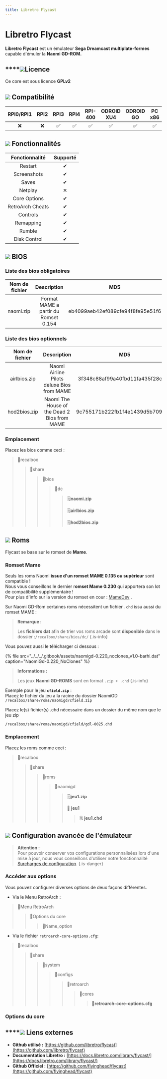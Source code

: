 ```yaml
---
title: Libretro Flycast
---
```


# Libretro Flycast

**Libretro Flycast** est un émulateur **Sega Dreamcast multiplate-formes** capable d'émuler la **Naomi GD-ROM.**

## \*\*\*\*![](./gerald-g-parchment-background-or-border-5.svg)**Licence**

Ce core est sous licence **GPLv2**

## ![](./compatibility.png) Compatibilité

| RPI0/RPI1 | RPI2 | RPI3 | RPI4 | RPI-400 | ODROID XU4 | ODROID GO | PC x86 | PC x86\_64 |
| :---: | :---: | :---: | :---: | :---: | :---: | :---: | :---: | :---: |
| ❌ | ❌ | ✅ | ✅ | ✅ | ✅ | ✅ | ✅ | ✅ |

## ![](./cogwheel-145804_640.png) Fonctionnalités

| Fonctionnalité | Supporté |
| :---: | :---: |
| Restart | ✔ |
| Screenshots | ✔ |
| Saves | ✔ |
| Netplay | ✕ |
| Core Options | ✔ |
| RetroArch Cheats | ✔ |
| Controls | ✔ |
| Remapping | ✔ |
| Rumble | ✔ |
| Disk Control | ✔ |

## ![](./tqfp32.svg) BIOS

### Liste des bios **obligatoires**

| Nom de fichier | Description | **MD5** | Fourni |
| :---: | :---: | :---: | :---: |
| naomi.zip | Format MAME a partir du Romset 0.154 | eb4099aeb42ef089cfe94f8fe95e51f6 | ❌ |

### Liste des bios **optionnels**

| Nom de fichier | **Description** | MD5 | Fourni |
| :---: | :---: | :---: | :---: |
| airlbios.zip | Naomi Airline Pilots deluxe Bios from MAME | 3f348c88af99a40fbd11fa435f28c69d | ❌ |
| hod2bios.zip | Naomi The House of the Dead 2 Bios from MAME | 9c755171b222fb1f4e1439d5b709dbf1 | ❌ |

### **Emplacement**

Placez les bios comme ceci :

> 📁recalbox
>
> > 📁share
> >
> > > 📁bios
> > >
> > > > 📁dc
> > > >
> > > > > 🗒**naomi.zip**
> > > > >
> > > > > 🗒**airlbios.zip**
> > > > >
> > > > > 🗒**hod2bios.zip**

## ![](./rom-30098_640.png) Roms

Flycast se base sur le romset de **Mame**.

### Romset Mame

Seuls les roms Naomi **issue d'un romset MAME 0.135 ou supérieur** sont compatible !   
Nous vous conseillons le dernier r**omset Mame 0.230** qui apportera son lot de compatibilité supplémentaire !  
Pour plus d'info sur la version du romset en cour : [MameDev](https://www.mamedev.org/release.html) .

Sur Naomi GD-Rom certaines roms nécessitent un fichier `.chd` issu aussi du romset MAME :


>**Remarque :**
>
>Les **fichiers dat** afin de trier vos roms arcade sont **disponible** dans le dossier :`/recalbox/share/bios/dc/`
{.is-info}

Vous pouvez aussi le télécharger ci dessous :

{% file src="../../../.gitbook/assets/naomigd-0.220\_noclones\_v1.0-barhi.dat" caption="NaomiGd-0.220\_NoClones" %}


>**Informations :**
>
>Les jeux **Naomi GD-ROMS**  sont en format `.zip + .chd` 
{.is-info}

Exemple pour le jeu **`cfield.zip`** :  
Placez le fichier du jeu a la racine du dossier NaomiGD   
`/recalbox/share/roms/naomigd/cfield.zip`

Placez le\(s\) fichier\(s\) .chd nécessaire dans un dossier du même nom que le jeu zip

`/recalbox/share/roms/naomigd/cfield/gdl-0025.chd`

### **Emplacement**

Placez les roms comme ceci : 

> 📁recalbox
>
> > 📁share
> >
> > > 📁roms
> > >
> > > > 📁naomigd
> > > >
> > > > > 🗒**jeu1.zip**
> > > > >
> > > > > 📁 **jeu1**
> > > > >
> > > > > > 🗒 **jeu1.chd**

## ![](./hammer-28636_640.png) Configuration avancée de l'émulateur


>**Attention :**  
>Pour pouvoir conserver vos configurations personnalisées lors d'une mise à jour, nous vous conseillons d'utiliser notre fonctionnalité [Surcharges de configuration](/v/francais/usage-avance/surcharge-de-configuration).
{.is-danger}

### Accéder aux options

Vous pouvez configurer diverses options de deux façons différentes.

* Via le Menu RetroArch :

> 📁Menu RetroArch
>
> > 📁Options du core
> >
> > > 🧩Name\_option

* Via le fichier `retroarch-core-options.cfg`:

> 📁recalbox
>
> > 📁share
> >
> > > 📁system
> > >
> > > > 📁configs
> > > >
> > > > > 📁retroarch
> > > > >
> > > > > > 📁cores
> > > > > >
> > > > > > > 🧩**retroarch-core-options.cfg**

### Options du core

## \*\*\*\*![](./kisspng-web-development-world-wide-web-computer-icons-webs-world-wide-web-icon-png-5ab05c24477216.4540070115215073642927.png) **Liens externes**

* **Github utilisé :** [https://github.com/libretro/flycast](https://github.com/libretro/flycast)
* **Documentation Libretro :** [https://docs.libretro.com/library/flycast/](https://docs.libretro.com/library/flycast/)
* **Github Officiel :** [https://github.com/flyinghead/flycast](https://github.com/flyinghead/flycast)

